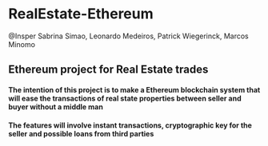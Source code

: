 # RealEstate-Ethereum

@Insper
Sabrina Simao, Leonardo Medeiros, Patrick Wiegerinck, Marcos Minomo

## Ethereum project for Real Estate trades

#### The intention of this project is to make a Ethereum blockchain system that will ease the transactions of real state properties between seller and buyer without a middle man

#### The features will involve instant transactions, cryptographic key for the seller and possible loans from third parties
